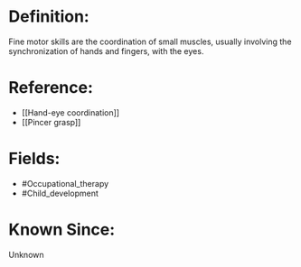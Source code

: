 

# Definition:
Fine motor skills are the coordination of small muscles, usually involving the synchronization of hands and fingers, with the eyes.

# Reference:
- [[Hand-eye coordination]]
- [[Pincer grasp]]

# Fields: 
- #Occupational_therapy
- #Child_development

# Known Since:
Unknown

